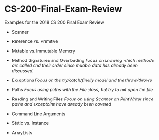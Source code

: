 # CS-200-Final-Exam-Review
Examples for the 2018 CS 200 Final Exam Review

- Scanner
- Reference vs. Primitive
- Mutable vs. Immutable Memory
- Method Signatures and Overloading *Focus on knowing which methods are called and their order since muable data has already been discussed.*
- Exceptions *Focus on the try/catch/finally model and the throw/throws*

- Paths *Focus using paths with the File class, but try to not open the file*
- Reading and Writing Files *Focus on using Scanner an PrintWriter since paths and exceptoins have already been covered*
- Command Line Arguments
- Static vs. Instance
- ArrayLists
